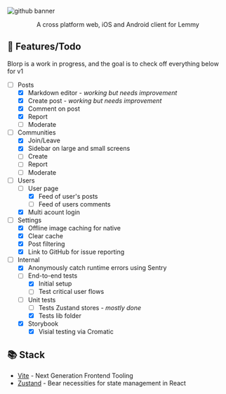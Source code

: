 ![github banner](https://github.com/user-attachments/assets/3e0142ab-eee8-4a18-be95-50c5f31ba171)

<p align="center"/>A cross platform web, iOS and Android client for Lemmy</p>

## 🚀 Features/Todo
Blorp is a work in progress, and the goal is to check off everything below for v1
- [ ] Posts
  - [X] Markdown editor - _working but needs improvement_
  - [X] Create post - _working but needs improvement_
  - [X] Comment on post
  - [X] Report
  - [ ] Moderate
- [ ] Communities
  - [X] Join/Leave
  - [X] Sidebar on large and small screens
  - [ ] Create
  - [ ] Report
  - [ ] Moderate
- [ ] Users
  - [ ] User page
    - [X] Feed of user's posts
    - [ ] Feed of users comments
  - [X] Multi acount login
- [ ] Settings
  - [X] Offline image caching for native
  - [X] Clear cache
  - [X] Post filtering
  - [X] Link to GitHub for issue reporting
- [ ] Internal
  - [X] Anonymously catch runtime errors using Sentry
  - [ ] End-to-end tests
    - [X] Initial setup
    - [ ] Test critical user flows
  - [ ] Unit tests
    - [ ] Tests Zustand stores - _mostly done_
    - [X] Tests lib folder
  - [X] Storybook
    - [X] Visial testing via Cromatic

## 📚 Stack

* [Vite](https://vite.dev/) - Next Generation Frontend Tooling
* [Zustand](https://github.com/pmndrs/zustand) - Bear necessities for state management in React
